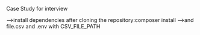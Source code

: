 Case Study for interview

-->install dependencies after cloning the repository:composer install
-->and file.csv and .env with CSV_FILE_PATH
